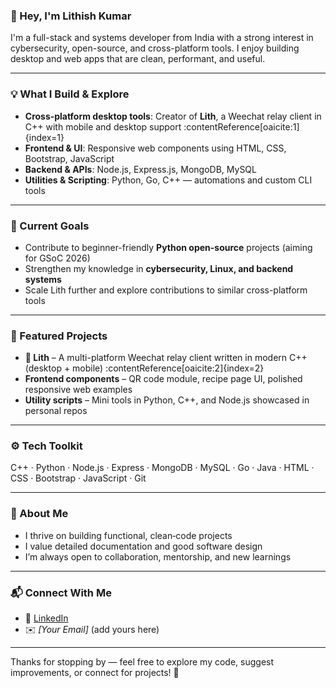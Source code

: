 ### 👋 Hey, I'm Lithish Kumar

I'm a full-stack and systems developer from India with a strong interest in cybersecurity, open-source, and cross-platform tools. I enjoy building desktop and web apps that are clean, performant, and useful.

---

### 💡 What I Build & Explore
- **Cross‑platform desktop tools**: Creator of **Lith**, a Weechat relay client in C++ with mobile and desktop support :contentReference[oaicite:1]{index=1}  
- **Frontend & UI**: Responsive web components using HTML, CSS, Bootstrap, JavaScript  
- **Backend & APIs**: Node.js, Express.js, MongoDB, MySQL  
- **Utilities & Scripting**: Python, Go, C++ — automations and custom CLI tools  

---

### 🚀 Current Goals
- Contribute to beginner-friendly **Python open-source** projects (aiming for GSoC 2026)  
- Strengthen my knowledge in **cybersecurity, Linux, and backend systems**  
- Scale Lith further and explore contributions to similar cross-platform tools  

---

### 📌 Featured Projects
- **🔧 Lith** – A multi-platform Weechat relay client written in modern C++ (desktop + mobile) :contentReference[oaicite:2]{index=2}  
- **Frontend components** – QR code module, recipe page UI, polished responsive web examples  
- **Utility scripts** – Mini tools in Python, C++, and Node.js showcased in personal repos  

---

### ⚙️ Tech Toolkit
C++ · Python · Node.js · Express · MongoDB · MySQL · Go · Java · HTML · CSS · Bootstrap · JavaScript · Git

---

### 🌱 About Me
- I thrive on building functional, clean‑code projects  
- I value detailed documentation and good software design  
- I’m always open to collaboration, mentorship, and new learnings  

---

### 📬 Connect With Me
- 🔗 [LinkedIn](https://www.linkedin.com/in/lithish-kumar-b18b25331/)  
- ✉️ *[Your Email]* (add yours here)  

---

Thanks for stopping by — feel free to explore my code, suggest improvements, or connect for projects! 🚀
